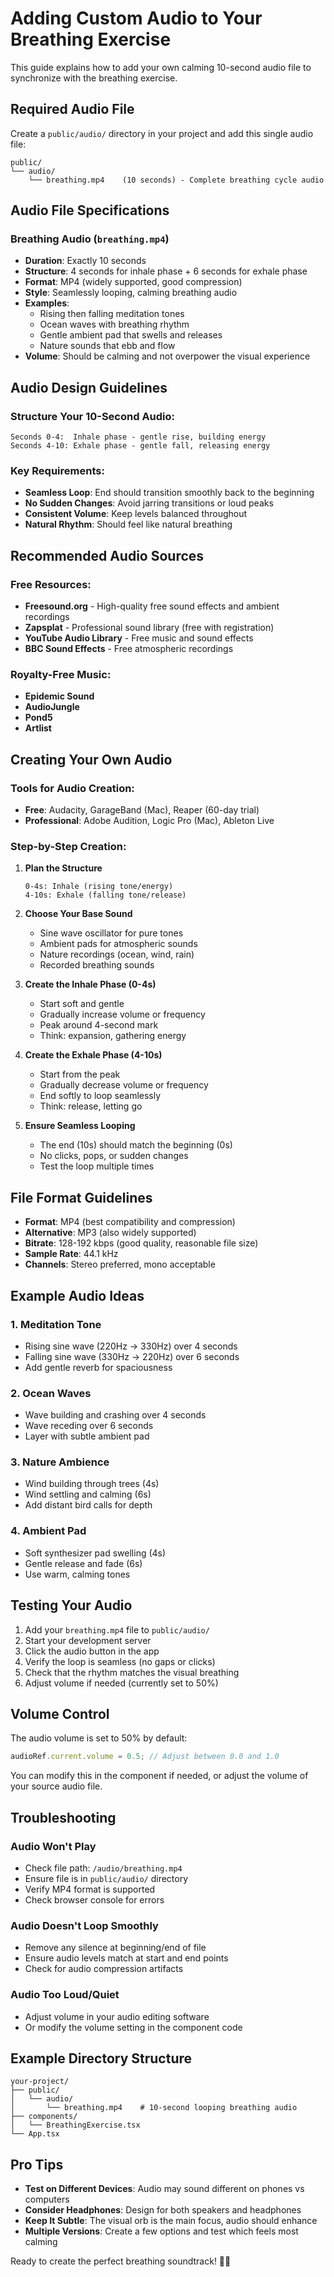 # Adding Custom Audio to Your Breathing Exercise

This guide explains how to add your own calming 10-second audio file to synchronize with the breathing exercise.

## Required Audio File

Create a `public/audio/` directory in your project and add this single audio file:

```
public/
└── audio/
    └── breathing.mp4    (10 seconds) - Complete breathing cycle audio
```

## Audio File Specifications

### Breathing Audio (`breathing.mp4`)
- **Duration**: Exactly 10 seconds
- **Structure**: 4 seconds for inhale phase + 6 seconds for exhale phase
- **Format**: MP4 (widely supported, good compression)
- **Style**: Seamlessly looping, calming breathing audio
- **Examples**: 
  - Rising then falling meditation tones
  - Ocean waves with breathing rhythm
  - Gentle ambient pad that swells and releases
  - Nature sounds that ebb and flow
- **Volume**: Should be calming and not overpower the visual experience

## Audio Design Guidelines

### Structure Your 10-Second Audio:
```
Seconds 0-4:  Inhale phase - gentle rise, building energy
Seconds 4-10: Exhale phase - gentle fall, releasing energy
```

### Key Requirements:
- **Seamless Loop**: End should transition smoothly back to the beginning
- **No Sudden Changes**: Avoid jarring transitions or loud peaks
- **Consistent Volume**: Keep levels balanced throughout
- **Natural Rhythm**: Should feel like natural breathing

## Recommended Audio Sources

### Free Resources:
- **Freesound.org** - High-quality free sound effects and ambient recordings
- **Zapsplat** - Professional sound library (free with registration)
- **YouTube Audio Library** - Free music and sound effects
- **BBC Sound Effects** - Free atmospheric recordings

### Royalty-Free Music:
- **Epidemic Sound**
- **AudioJungle**
- **Pond5**
- **Artlist**

## Creating Your Own Audio

### Tools for Audio Creation:
- **Free**: Audacity, GarageBand (Mac), Reaper (60-day trial)
- **Professional**: Adobe Audition, Logic Pro (Mac), Ableton Live

### Step-by-Step Creation:

1. **Plan the Structure**
   ```
   0-4s: Inhale (rising tone/energy)
   4-10s: Exhale (falling tone/release)
   ```

2. **Choose Your Base Sound**
   - Sine wave oscillator for pure tones
   - Ambient pads for atmospheric sounds
   - Nature recordings (ocean, wind, rain)
   - Recorded breathing sounds

3. **Create the Inhale Phase (0-4s)**
   - Start soft and gentle
   - Gradually increase volume or frequency
   - Peak around 4-second mark
   - Think: expansion, gathering energy

4. **Create the Exhale Phase (4-10s)**
   - Start from the peak
   - Gradually decrease volume or frequency
   - End softly to loop seamlessly
   - Think: release, letting go

5. **Ensure Seamless Looping**
   - The end (10s) should match the beginning (0s)
   - No clicks, pops, or sudden changes
   - Test the loop multiple times

## File Format Guidelines

- **Format**: MP4 (best compatibility and compression)
- **Alternative**: MP3 (also widely supported)
- **Bitrate**: 128-192 kbps (good quality, reasonable file size)
- **Sample Rate**: 44.1 kHz
- **Channels**: Stereo preferred, mono acceptable

## Example Audio Ideas

### 1. **Meditation Tone**
- Rising sine wave (220Hz → 330Hz) over 4 seconds
- Falling sine wave (330Hz → 220Hz) over 6 seconds
- Add gentle reverb for spaciousness

### 2. **Ocean Waves**
- Wave building and crashing over 4 seconds
- Wave receding over 6 seconds
- Layer with subtle ambient pad

### 3. **Nature Ambience**
- Wind building through trees (4s)
- Wind settling and calming (6s)
- Add distant bird calls for depth

### 4. **Ambient Pad**
- Soft synthesizer pad swelling (4s)
- Gentle release and fade (6s)
- Use warm, calming tones

## Testing Your Audio

1. Add your `breathing.mp4` file to `public/audio/`
2. Start your development server
3. Click the audio button in the app
4. Verify the loop is seamless (no gaps or clicks)
5. Check that the rhythm matches the visual breathing
6. Adjust volume if needed (currently set to 50%)

## Volume Control

The audio volume is set to 50% by default:

```javascript
audioRef.current.volume = 0.5; // Adjust between 0.0 and 1.0
```

You can modify this in the component if needed, or adjust the volume of your source audio file.

## Troubleshooting

### Audio Won't Play
- Check file path: `/audio/breathing.mp4`
- Ensure file is in `public/audio/` directory
- Verify MP4 format is supported
- Check browser console for errors

### Audio Doesn't Loop Smoothly
- Remove any silence at beginning/end of file
- Ensure audio levels match at start and end points
- Check for audio compression artifacts

### Audio Too Loud/Quiet
- Adjust volume in your audio editing software
- Or modify the volume setting in the component code

## Example Directory Structure

```
your-project/
├── public/
│   └── audio/
│       └── breathing.mp4    # 10-second looping breathing audio
├── components/
│   └── BreathingExercise.tsx
└── App.tsx
```

## Pro Tips

- **Test on Different Devices**: Audio may sound different on phones vs computers
- **Consider Headphones**: Design for both speakers and headphones
- **Keep It Subtle**: The visual orb is the main focus, audio should enhance
- **Multiple Versions**: Create a few options and test which feels most calming

Ready to create the perfect breathing soundtrack! 🎵✨